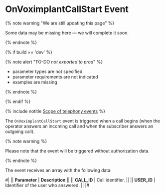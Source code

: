# OnVoximplantCallStart Event

{% note warning "We are still updating this page" %}

Some data may be missing here — we will complete it soon.

{% endnote %}

{% if build == 'dev' %}

{% note alert "TO-DO _not exported to prod_" %}

- parameter types are not specified
- parameter requirements are not indicated
- examples are missing

{% endnote %}

{% endif %}

{% include notitle [Scope of telephony events](../../_includes/scope-telephony-events.md) %}

The `OnVoximplantCallStart` event is triggered when a call begins (when the operator answers an incoming call and when the subscriber answers an outgoing call).

{% note warning %}

Please note that the event will be triggered without authorization data.

{% endnote %}

The event receives an array with the following data:

#|
|| **Parameter** | **Description** ||
|| **CALL_ID** | Call identifier. ||
|| **USER_ID** | Identifier of the user who answered. ||
|#